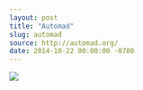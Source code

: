 ```yaml
---
layout: post
title: "Automad"
slug: automad
source: http://automad.org/
date: 2014-10-22 00:00:00 -0700
---
```


<img src="{{ site.url }}/assets/img/screenshots/automad.jpg">
